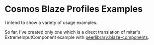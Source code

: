 # Cosmos Blaze Profiles Examples

I intend to show a variety of usage examples.

So far, I've created only one which is a direct translation of mitar's ExtremeInputComponent example with [peerlibrary:blaze-components](http://github.com/peerlibrary/meteor-blaze-components/tree/demo).

